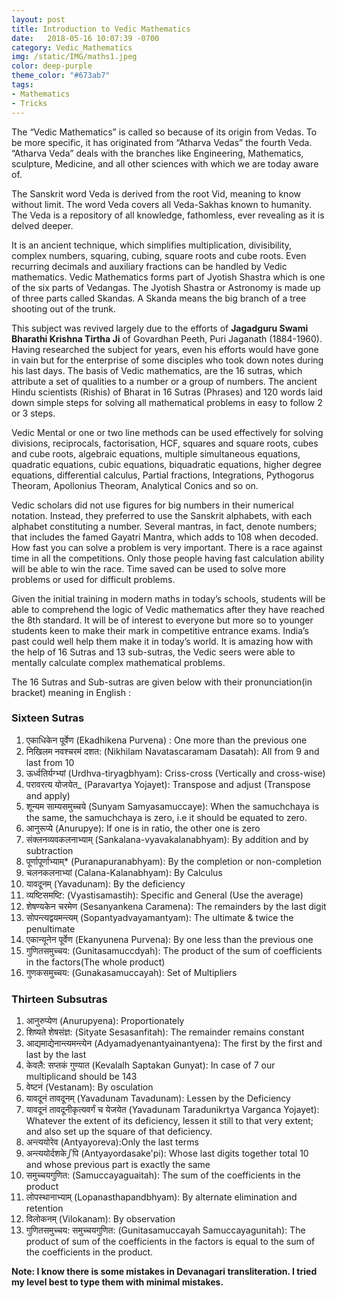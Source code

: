 ```yaml
---
layout: post
title: Introduction to Vedic Mathematics
date:   2018-05-16 10:07:39 -0700
category: Vedic_Mathematics
img: /static/IMG/maths1.jpeg
color: deep-purple
theme_color: "#673ab7"
tags: 
- Mathematics
- Tricks
---
```


The “Vedic Mathematics” is called so because of its origin from Vedas. To be more specific, it has originated from “Atharva Vedas” the fourth Veda. “Atharva Veda” deals with the branches like Engineering, Mathematics, sculpture, Medicine, and all other sciences with which we are today aware of.

The Sanskrit word Veda is derived from the root Vid, meaning to know without limit. The word Veda covers all Veda-Sakhas known to humanity. The Veda is a repository of all knowledge, fathomless, ever revealing as it is delved deeper.

It is an ancient technique, which simplifies multiplication, divisibility, complex numbers, squaring, cubing, square roots and cube roots. Even recurring decimals and auxiliary fractions can be handled by Vedic mathematics. Vedic Mathematics forms part of Jyotish Shastra which is one of the six parts of Vedangas. The Jyotish Shastra or Astronomy is made up of three parts called Skandas. A Skanda means the big branch of a tree shooting out of the trunk.

This subject was revived largely due to the efforts of **Jagadguru Swami Bharathi Krishna Tirtha Ji** of Govardhan Peeth, Puri Jaganath (1884-1960). Having researched the subject for years, even his efforts would have gone in vain but for the enterprise of some disciples who took down notes during his last days. The basis of Vedic mathematics, are the 16 sutras, which attribute a set of qualities to a number or a group of numbers. The ancient Hindu scientists (Rishis) of Bharat in 16 Sutras (Phrases) and 120 words laid down simple steps for solving all mathematical problems in easy to follow 2 or 3 steps.

Vedic Mental or one or two line methods can be used effectively for solving divisions, reciprocals, factorisation, HCF, squares and square roots, cubes and cube roots, algebraic equations, multiple simultaneous equations, quadratic equations, cubic equations, biquadratic equations, higher degree equations, differential calculus, Partial fractions, Integrations, Pythogorus Theoram, Apollonius Theoram, Analytical Conics and so on.

Vedic scholars did not use figures for big numbers in their numerical notation. Instead, they preferred to use the Sanskrit alphabets, with each alphabet constituting a number. Several mantras, in fact, denote numbers; that includes the famed Gayatri Mantra, which adds to 108 when decoded. How fast you can solve a problem is very important. There is a race against time in all the competitions. Only those people having fast calculation ability will be able to win the race. Time saved can be used to solve more problems or used for difficult problems.

Given the initial training in modern maths in today’s schools, students will be able to comprehend the logic of Vedic mathematics after they have reached the 8th standard. It will be of interest to everyone but more so to younger students keen to make their mark in competitive entrance exams. India’s past could well help them make it in today’s world. It is amazing how with the help of 16 Sutras and 13 sub-sutras, the Vedic seers were able to mentally calculate complex mathematical problems.

The 16 Sutras and Sub-sutras are given below with their pronunciation(in bracket) meaning in English :

### Sixteen Sutras

1. एकाधिकेन पूर्वेण (Ekadhikena Purvena) : One more than the previous one
2. निखिलम नवश्चरमं दशत: (Nikhilam Navatascaramam Dasatah): All from 9 and last from 10
3. ऊर्ध्वतिर्यग्भ्यां (Urdhva-tiryagbhyam): Criss-cross (Vertically and cross-wise)
4. परावरत्य योजयेत_ (Paravartya Yojayet): Transpose and adjust (Transpose and apply)
5. शून्यम साम्यसमुच्चये (Sunyam Samyasamuccaye): When the samuchchaya is the same, the samuchchaya is zero, i.e it should be equated to zero.
6. आनुरूप्ये (Anurupye): If one is in ratio, the other one is zero
7. संक्लनव्यवकलनाभ्याम् (Sankalana-vyavakalanabhyam): By addition and by subtraction
8. पूर्णापूर्णाभ्याम्* (Puranapuranabhyam): By the completion or non-completion
9. चलनकलनाभ्यां (Calana-Kalanabhyam): By Calculus
10. यावदूनम् (Yavadunam): By the deficiency
11. व्यष्टिसमष्टि: (Vyastisamastih): Specific and General (Use the average)
12. शेषण्यकेन चरमेण (Sesanyankena Caramena): The remainders by the last digit
13. सोपन्त्यद्वयमन्त्यम् (Sopantyadvayamantyam): The ultimate & twice the penultimate
14. एकान्यूनेन पूर्वेण (Ekanyunena Purvena): By one less than the previous one
15. गुणितसमुच्चय: (Gunitasamuccdyah): The product of the sum of coefficients in the factors(The whole product)
16. गुणकसमुच्चय: (Gunakasamuccayah): Set of Multipliers

### Thirteen Subsutras

1. आनुरुप्येण (Anurupyena): Proportionately
2. शिष्यते शेषसंज्ञ: (Sityate Sesasanfitah): The remainder remains constant
3. आद्यमाद्येनान्त्यमन्त्येन (Adyamadyenantyainantyena): The first by the first and last by the last
4. केवलै: सप्तकं गुण्यात (Kevalalh Saptakan Gunyat): In case of 7 our multiplicand should be 143
5. वेष्टनं (Vestanam): By osculation
6. यावदूनं तावदूनम् (Yavadunam Tavadunam): Lessen by the Deficiency
7. यावदूनं तावदूनीकृत्यवर्गं च येजयेत (Yavadunam Taradunikrtya Varganca Yojayet): Whatever the extent of its deficiency, lessen it still to that very extent; and also set up the square of that deficiency.
8. अन्त्ययोरेव (Antyayoreva):Only the last terms
9. अन्त्ययोर्दशकेഽपि (Antyayordasake'pi): Whose last digits together total 10 and whose previous part is exactly the same
10. समुच्चयगुणित: (Samuccayaguaitah): The sum of the coefficients in the product
11. लोपस्थानाभ्याम् (Lopanasthapandbhyam): By alternate elimination and retention
12. विलोकनम् (Vilokanam): By observation
13. गुणितसमुच्चय: समुच्चयगुणित: (Gunitasamuccayah Samuccayagunitah): The product of sum of the coefficients in the factors is equal to the sum of the coefficients in the product.

**Note: I know there is some mistakes in Devanagari transliteration. I tried my level best to type them with minimal mistakes.**
